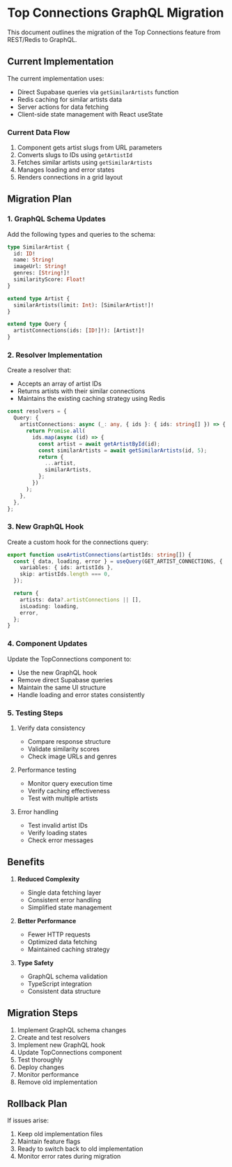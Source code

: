 # Top Connections GraphQL Migration

This document outlines the migration of the Top Connections feature from REST/Redis to GraphQL.

## Current Implementation

The current implementation uses:

- Direct Supabase queries via `getSimilarArtists` function
- Redis caching for similar artists data
- Server actions for data fetching
- Client-side state management with React useState

### Current Data Flow

1. Component gets artist slugs from URL parameters
2. Converts slugs to IDs using `getArtistId`
3. Fetches similar artists using `getSimilarArtists`
4. Manages loading and error states
5. Renders connections in a grid layout

## Migration Plan

### 1. GraphQL Schema Updates

Add the following types and queries to the schema:

```graphql
type SimilarArtist {
  id: ID!
  name: String!
  imageUrl: String!
  genres: [String!]!
  similarityScore: Float!
}

extend type Artist {
  similarArtists(limit: Int): [SimilarArtist!]!
}

extend type Query {
  artistConnections(ids: [ID!]!): [Artist!]!
}
```

### 2. Resolver Implementation

Create a resolver that:

- Accepts an array of artist IDs
- Returns artists with their similar connections
- Maintains the existing caching strategy using Redis

```typescript
const resolvers = {
  Query: {
    artistConnections: async (_: any, { ids }: { ids: string[] }) => {
      return Promise.all(
        ids.map(async (id) => {
          const artist = await getArtistById(id);
          const similarArtists = await getSimilarArtists(id, 5);
          return {
            ...artist,
            similarArtists,
          };
        })
      );
    },
  },
};
```

### 3. New GraphQL Hook

Create a custom hook for the connections query:

```typescript
export function useArtistConnections(artistIds: string[]) {
  const { data, loading, error } = useQuery(GET_ARTIST_CONNECTIONS, {
    variables: { ids: artistIds },
    skip: artistIds.length === 0,
  });

  return {
    artists: data?.artistConnections || [],
    isLoading: loading,
    error,
  };
}
```

### 4. Component Updates

Update the TopConnections component to:

- Use the new GraphQL hook
- Remove direct Supabase queries
- Maintain the same UI structure
- Handle loading and error states consistently

### 5. Testing Steps

1. Verify data consistency

   - Compare response structure
   - Validate similarity scores
   - Check image URLs and genres

2. Performance testing

   - Monitor query execution time
   - Verify caching effectiveness
   - Test with multiple artists

3. Error handling
   - Test invalid artist IDs
   - Verify loading states
   - Check error messages

## Benefits

1. **Reduced Complexity**

   - Single data fetching layer
   - Consistent error handling
   - Simplified state management

2. **Better Performance**

   - Fewer HTTP requests
   - Optimized data fetching
   - Maintained caching strategy

3. **Type Safety**
   - GraphQL schema validation
   - TypeScript integration
   - Consistent data structure

## Migration Steps

1. Implement GraphQL schema changes
2. Create and test resolvers
3. Implement new GraphQL hook
4. Update TopConnections component
5. Test thoroughly
6. Deploy changes
7. Monitor performance
8. Remove old implementation

## Rollback Plan

If issues arise:

1. Keep old implementation files
2. Maintain feature flags
3. Ready to switch back to old implementation
4. Monitor error rates during migration
